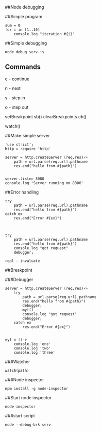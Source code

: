 ##Node debugging

##Simple program

    sum = 0
    for i in [1..10]
        console.log "iteration #{i}"


##Simple debugging

    node debug serv.js

## Commands

c - continue

n - next

s - step in

o - step out


setBreakpoint  sb() clearBreakpoints cb()

watch()



##Make simple server

    'use strict';
    http = require 'http'

    server = http.createServer (req,res)-> 
        path = url.parse(req.url).pathname
        res.end("hello from #{path}")

            
    server.listen 8080
    console.log 'Server running on 8080'    

##Error handling

    try
        path = url.parse(req.url).pathname
        res.end("hello from #{path}")
    catch ex
        res.end("Error #{ex}")



    try
        path = url.parse(req.url).pathname
        res.end("hello from #{path}")
        console.log "got request"
        debugger;

    repl - invaluate


##Breakpoint 

###Debugger

    server = http.createServer (req,res)->
        try
            path = url.parse(req.url).pathname
            res.end("hello from #{path}")
            debugger;
            myf()
            console.log "got request"
            debugger;
        catch ex
            res.end("Error #{ex}")
            

    myf = ()->
        console.log 'one'
        console.log 'two'
        console.log 'three'



###Watcher 

    watch(path)

###Node inspector

    npm install -g node-inspector


##Start node inspector

    node-inspector

###start script


    node --debug-brk serv




